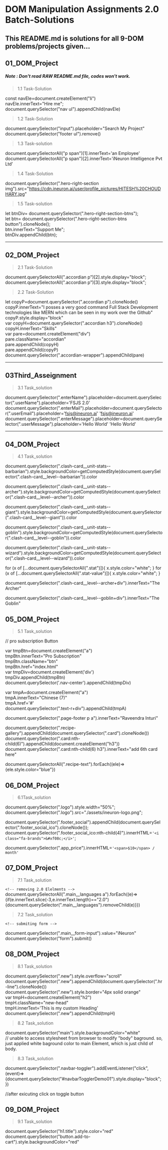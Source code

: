 # DOM Manipulation Assignments 2.0 Batch-Solutions
## This README.md is solutions for all 9-DOM problems/projects given... 
## 01_DOM_Project

##### Note : Don't read RAW README.md file, codes won't work.

> 1.1 Task-Solution

const navEle=document.createElement("li")\
navEle.innerText="Hire me";\
document.querySelector("nav ul").appendChild(navEle)

> 1.2 Task-Solution

document.querySelector("input").placeholder="Search My Project"\
document.querySelector("footer ul").remove()

> 1.3 Task-solution

document.querySelectorAll("p span")[1].innerText='an Employee' \
document.querySelectorAll("p span")[2].innerText='iNeuron Intelligence Pvt Ltd'

> 1.4 Task-Solution

document.querySelector(".hero-right-section img").src="https://cdn.ineuron.ai/user/profile_pictures/HITESH%20CHOUDHARY.jpg"

> 1.5 Task-solution

let btnDiv= document.querySelector(".hero-right-section-btns"); \
let btn= document.querySelector(".hero-right-section-btns button").cloneNode(); \
btn.innerText="Support Me"; \
btnDiv.appendChild(btn);

----
## 02_DOM_Project
> 2.1 Task-Solution

document.querySelectorAll(".accordian p")[2].style.display="block";\
document.querySelectorAll(".accordian p")[3].style.display="block"; 

> 2.2 Task-Solution

let copyP=document.querySelector(".accordian p").cloneNode() \
copyP.innerText="I posses a very good command Full Stack Development technologies like MERN which can be seen in my work over the Github"\
copyP.style.display="block" \
var copyH=document.querySelector(".accordian h3").cloneNode() \
copyH.innerText="Skills" \
var pare=document.createElement("div") \
pare.className="accordian" \
pare.appendChild(copyH) \
pare.appendChild(copyP) \
document.querySelector(".accordian-wrapper").appendChild(pare)

---
## 03Third_Asseignment
> 3.1 Task_solution 

document.querySelector(".enterName").placeholder=document.querySelector(".userName").placeholder='FSJS 2.0' \
document.querySelector(".enterMail").placeholder=document.querySelector(".userEmail").placeholder='fsjs@ineuron.ai'
'fsjs@ineuron.ai' \
document.querySelector(".enterMessage").placeholder=document.querySelector(".userMessage").placeholder='Hello World'
'Hello World'

---
## 04_DOM_Project
> 4.1 Task_solution

document.querySelector(".clash-card__unit-stats--barbarian").style.backgroundColor=getComputedStyle(document.querySelector(".clash-card__level--barbarian")).color

document.querySelector(".clash-card__unit-stats--archer").style.backgroundColor=getComputedStyle(document.querySelector(".clash-card__level--archer")).color

document.querySelector(".clash-card__unit-stats--giant").style.backgroundColor=getComputedStyle(document.querySelector(".clash-card__level--giant")).color

document.querySelector(".clash-card__unit-stats--goblin").style.backgroundColor=getComputedStyle(document.querySelector(".clash-card__level--goblin")).color

document.querySelector(".clash-card__unit-stats--wizard").style.backgroundColor=getComputedStyle(document.querySelector(".clash-card__level--wizard")).color

for (x of [...document.querySelectorAll(".stat")]){
    x.style.color="white";
}
for (x of [...document.querySelectorAll(".stat-value")]){
    x.style.color="white";
}

document.querySelector(".clash-card__level--archer+div").innerText="The Archer"

document.querySelector(".clash-card__level--goblin+div").innerText="The Goblin"

## 05_DOM_Project
> 5.1 Task_solution

// pro subscription Button  

var tmpBtn=document.createElement("a")\
tmpBtn.innerText="Pro Subscription" \
tmpBtn.className="btn"\
tmpBtn.href="index.html"\
var tmpDiv=document.createElement('div')\
tmpDiv.appendChild(tmpBtn)\
document.querySelector('.nav-center').appendChild(tmpDiv)

var tmpA=document.createElement("a")\
tmpA.innerText="Chinese (7)"\
tmpA.href='#'\
document.querySelector(".text-r+div").appendChild(tmpA)

document.querySelector(".page-footer p a").innerText="Raveendra Inturi"

document.querySelector(".recipe-gallery").appendChild(document.querySelector(".card").cloneNode())\
document.querySelector(".card:nth-child(6)").appendChild(document.createElement("h3"))\
document.querySelector(".card:nth-child(6) h3").innerText="add 6th card here"

document.querySelectorAll(".recipe-text").forEach((ele)=>{ele.style.color="blue"})

## 06_DOM_Project
> 6.1Task_solution

document.querySelector(".logo").style.width="50%";
document.querySelector(".logo").src="./assets/ineuron-logo.png";

document.querySelector(".footer_social").appendChild(document.querySelector(".footer_social_ico").cloneNode());\
document.querySelector(".footer_social_ico:nth-child(4)").innerHTML=`'<i class="fa-brands">&#xf08c;</i>'`;

document.querySelector(".app_price").innerHTML=`'<span>$10</span> / month'`

## 07_DOM_Project
> 7.1 Task_solution

`<!-- removing 2.0 Elelments -->`
document.querySelectorAll(".main__languages a").forEach((e)=>{if(e.innerText.slice(-3,e.innerText.length)=="2.0"){document.querySelector(".main__languages").removeChild(e)}})
> 7.2 Task_solution

`<!-- submiting form -->`

document.querySelector(".main__form-input").value="iNeuron" \
document.querySelector("form").submit()

## 08_DOM_Project
> 8.1 Task_solution

document.querySelector(".new").style.overflow="scroll"\
document.querySelector(".new").appendChild(document.querySelector(".hr-line").cloneNode())\
document.querySelector(".new").style.border="4px solid orange"\
var tmpH=document.createElement("h2")\
tmpH.className="new-head"\
tmpH.innerText='This is my custom Heading'\
document.querySelector(".new").appendChild(tmpH)

> 8.2 Task_solution

document.querySelector("main").style.backgroundColor="white" \
// unable to access stylesheet from browser to modify "body" baground. so, just applied white baground color to main Element, which is just child of body.

> 8.3 Task_solution

document.querySelector(".navbar-toggler").addEventListener("click",(event)=>{document.querySelector("#navbarTogglerDemo01").style.display="block";})

//after exicuting click on toggle button

## 09_DOM_Project
> 9.1 Task_solution

document.querySelector("h1.title").style.color="red"
document.querySelector("button.add-to-cart").style.backgroundColor="red"
